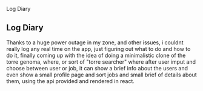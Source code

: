 Log Diary

## Log Diary ##

Thanks to a huge power outage in my zone, and other issues, i couldnt really log any real time on the app, just figuring out what to do and how to do it, finally coming up with the idea of doing a minimalistic clone of the torre genoma, where, or sort of "torre  searcher" where after user imput and choose between user or job, it can show a brief info about the users and even show a small profile page and sort jobs and small brief of details about them, using the api provided and rendered in react.
